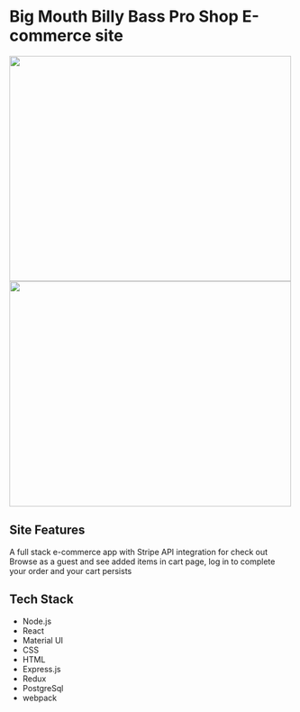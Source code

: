 # Big Mouth Billy Bass Pro Shop E-commerce site

<img src="https://billy-bass-pro-shop.herokuapp.com/flish.gif" width="500" height="400"/>
<img src="https://billy-bass-pro-shop.herokuapp.com/readme.gif" width="500" height="400"/>


## Site Features

A full stack e-commerce app with Stripe API integration for check out
Browse as a guest and see added items in cart page, log in to complete your order and your cart persists


## Tech Stack

- Node.js
- React
- Material UI
- CSS
- HTML
- Express.js
- Redux
- PostgreSql
- webpack
